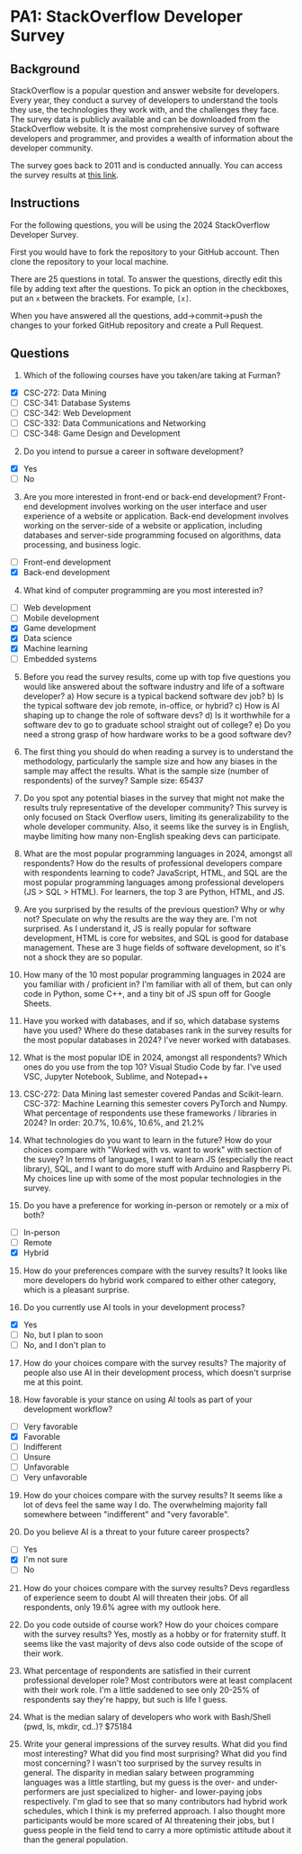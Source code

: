 
# PA1: StackOverflow Developer Survey

## Background

StackOverflow is a popular question and answer website for developers. Every year, they conduct a survey of developers to understand the tools they use, the technologies they work with, and the challenges they face. The survey data is publicly available and can be downloaded from the StackOverflow website. It is the most comprehensive survey of software developers and programmer, and provides a wealth of information about the developer community. 

The survey goes back to 2011 and is conducted annually. You can access the survey results at [this link](https://survey.stackoverflow.co/). 

## Instructions 

For the following questions, you will be using the 2024 StackOverflow Developer Survey. 

First you would have to fork the repository to your GitHub account. Then clone the repository to your local machine.

There are 25 questions in total. To answer the questions, directly edit this file by adding text after the questions. To pick an option in the checkboxes, put an `x` between the brackets. For example, `[x]`. 

When you have answered all the questions, add->commit->push the changes to your forked GitHub repository and create a Pull Request. 

## Questions

1. Which of the following courses have you taken/are taking at Furman? 

- [x] CSC-272: Data Mining
- [ ] CSC-341: Database Systems
- [ ] CSC-342: Web Development
- [ ] CSC-332: Data Communications and Networking
- [ ] CSC-348: Game Design and Development

2. Do you intend to pursue a career in software development?

- [x] Yes
- [ ] No

3. Are you more interested in front-end or back-end development? Front-end development involves working on the user interface and user experience of a website or application. Back-end development involves working on the server-side of a website or application, including databases and server-side programming focused on algorithms, data processing, and business logic.

- [ ] Front-end development
- [x] Back-end development

4. What kind of computer programming are you most interested in?

- [ ] Web development
- [ ] Mobile development
- [x] Game development
- [x] Data science
- [x] Machine learning
- [ ] Embedded systems 

5. Before you read the survey results, come up with top five questions you would like answered about the software industry and life of a software developer? 
a) How secure is a typical backend software dev job?
b) Is the typical software dev job remote, in-office, or hybrid?
c) How is AI shaping up to change the role of software devs?
d) Is it worthwhile for a software dev to go to graduate school straight out of college?
e) Do you need a strong grasp of how hardware works to be a good software dev?

6. The first thing you should do when reading a survey is to understand the methodology, particularly the sample size and how any biases in the sample may affect the results. What is the sample size (number of respondents) of the survey? 
Sample size: 65437

7. Do you spot any potential biases in the survey that might not make the results truly representative of the developer community?
This survey is only focused on Stack Overflow users, limiting its generalizability to the whole developer community. Also, it seems like the survey is in English, maybe limiting how many non-English speaking devs can participate. 

8. What are the most popular programming languages in 2024, amongst all respondents? How do the results of professional developers compare with respondents learning to code?
JavaScript, HTML, and SQL are the most popular programming languages among professional developers (JS > SQL > HTML). For learners, the top 3 are Python, HTML, and JS.

9. Are you surprised by the results of the previous question? Why or why not? Speculate on why the results are the way they are.
I'm not surprised. As I understand it, JS is really popular for software development, HTML is core for websites, and SQL is good for database management. These are 3 huge fields of software development, so it's not a shock they are so popular. 

10. How many of the 10 most popular programming languages in 2024 are you familiar with / proficient in?
I'm familiar with all of them, but can only code in Python, some C++, and a tiny bit of JS spun off for Google Sheets. 

11. Have you worked with databases, and if so, which database systems have you used? Where do these databases rank in the survey results for the most popular databases in 2024?
I've never worked with databases. 

12. What is the most popular IDE in 2024, amongst all respondents? Which ones do you use from the top 10?
Visual Studio Code by far. I've used VSC, Jupyter Notebook, Sublime, and Notepad++

13. CSC-272: Data Mining last semester covered Pandas and Scikit-learn. CSC-372: Machine Learning this semester covers PyTorch and Numpy. What percentage of respondents use these frameworks / libraries in 2024?
In order: 20.7%, 10.6%, 10.6%, and 21.2%

14. What technologies do you want to learn in the future? How do your choices compare with "Worked with vs. want to work" with section of the suvey? 
In terms of languages, I want to learn JS (especially the react library), SQL, and I want to do more stuff with Arduino and Raspberry Pi. My choices line up with some of the most popular technologies in the survey.  

15. Do you have a preference for working in-person or remotely or a mix of both? 

- [ ] In-person
- [ ] Remote
- [x] Hybrid

15. How do your preferences compare with the survey results?
It looks like more developers do hybrid work compared to either other category, which is a pleasant surprise. 

16. Do you currently use AI tools in your development process? 

- [x] Yes
- [ ] No, but I plan to soon 
- [ ] No, and I don't plan to

17. How do your choices compare with the survey results?
The majority of people also use AI in their development process, which doesn't surprise me at this point.

18. How favorable is your stance on using AI tools as part of your development workflow?

- [ ] Very favorable
- [x] Favorable
- [ ] Indifferent
- [ ] Unsure 
- [ ] Unfavorable
- [ ] Very unfavorable

19. How do your choices compare with the survey results?
It seems like a lot of devs feel the same way I do. The overwhelming majority fall somewhere between "indifferent" and "very favorable". 

20. Do you believe AI is a threat to your future career prospects?

- [ ] Yes
- [x] I'm not sure
- [ ] No

21. How do your choices compare with the survey results?
Devs regardless of experience seem to doubt AI will threaten their jobs. Of all respondents, only 19.6% agree with my outlook here.

22. Do you code outside of course work? How do your choices compare with the survey results?
Yes, mostly as a hobby or for fraternity stuff. It seems like the vast majority of devs also code outside of the scope of their work. 

23. What percentage of respondents are satisfied in their current professional developer role?
Most contributors were at least complacent with their work role. I'm a little saddened to see only 20-25% of respondents say they're happy, but such is life I guess.

24. What is the median salary of developers who work with Bash/Shell (pwd, ls, mkdir, cd..)? 
$75184

25. Write your general impressions of the survey results. What did you find most interesting? What did you find most surprising? What did you find most concerning?
I wasn't too surprised by the survey results in general. The disparity in median salary between programming languages was a little startling, but my guess is the over- and under-performers are just specialized to higher- and lower-paying jobs respectively. I'm glad to see that so many contributors had hybrid work schedules, which I think is my preferred approach. I also thought more participants would be more scared of AI threatening their jobs, but I guess people in the field tend to carry a more optimistic attitude about it than the general population. 

